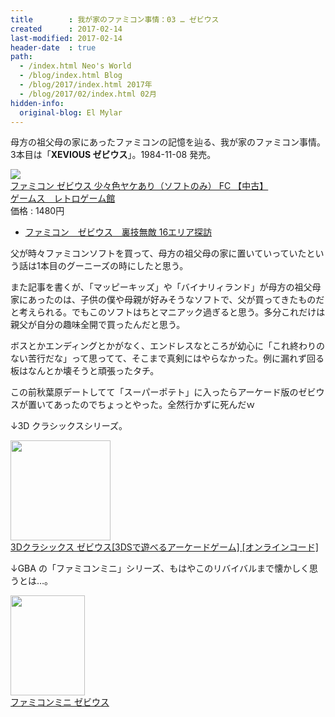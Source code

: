 ```yaml
---
title        : 我が家のファミコン事情：03 … ゼビウス
created      : 2017-02-14
last-modified: 2017-02-14
header-date  : true
path:
  - /index.html Neo's World
  - /blog/index.html Blog
  - /blog/2017/index.html 2017年
  - /blog/2017/02/index.html 02月
hidden-info:
  original-blog: El Mylar
---
```


母方の祖父母の家にあったファミコンの記憶を辿る、我が家のファミコン事情。3本目は「__XEVIOUS ゼビウス__」。1984-11-08 発売。

<div class="ad-rakuten">
  <div class="ad-rakuten-image">
    <a href="https://hb.afl.rakuten.co.jp/hgc/g00qkl92.waxyc431.g00qkl92.waxyd56e/?pc=https%3A%2F%2Fitem.rakuten.co.jp%2Fauc-egames%2F10000406%2F&amp;m=http%3A%2F%2Fm.rakuten.co.jp%2Fauc-egames%2Fi%2F10000405%2F">
      <img src="https://thumbnail.image.rakuten.co.jp/@0_mall/auc-egames/cabinet/00811264/img55649024.jpg?_ex=128x128">
    </a>
  </div>
  <div class="ad-rakuten-info">
    <div class="ad-rakuten-title">
      <a href="https://hb.afl.rakuten.co.jp/hgc/g00qkl92.waxyc431.g00qkl92.waxyd56e/?pc=https%3A%2F%2Fitem.rakuten.co.jp%2Fauc-egames%2F10000406%2F&amp;m=http%3A%2F%2Fm.rakuten.co.jp%2Fauc-egames%2Fi%2F10000405%2F">ファミコン ゼビウス 少々色ヤケあり（ソフトのみ） FC 【中古】</a>
    </div>
    <div class="ad-rakuten-shop">
      <a href="https://hb.afl.rakuten.co.jp/hgc/g00qkl92.waxyc431.g00qkl92.waxyd56e/?pc=https%3A%2F%2Fwww.rakuten.co.jp%2Fauc-egames%2F&amp;m=http%3A%2F%2Fm.rakuten.co.jp%2Fauc-egames%2F">ゲームス　レトロゲーム館</a>
    </div>
    <div class="ad-rakuten-price">価格 : 1480円</div>
  </div>
</div>

- [ファミコン　ゼビウス　裏技無敵 16エリア探訪](https://youtube.com/watch?v=tG_O6pHh2h0)

父が時々ファミコンソフトを買って、母方の祖父母の家に置いていっていたという話は1本目のグーニーズの時にしたと思う。

また記事を書くが、「マッピーキッズ」や「バイナリィランド」が母方の祖父母家にあったのは、子供の僕や母親が好みそうなソフトで、父が買ってきたものだと考えられる。でもこのソフトはちとマニアック過ぎると思う。多分これだけは親父が自分の趣味全開で買ったんだと思う。

ボスとかエンディングとかがなく、エンドレスなところが幼心に「これ終わりのない苦行だな」って思ってて、そこまで真剣にはやらなかった。例に漏れず回る板はなんとか壊そうと頑張ったタチ。

この前秋葉原デートしてて「スーパーポテト」に入ったらアーケード版のゼビウスが置いてあったのでちょっとやった。全然行かずに死んだｗ

↓3D クラシックスシリーズ。

<div class="ad-amazon">
  <div class="ad-amazon-image">
    <a href="https://www.amazon.co.jp/dp/B00OK3AQAW?tag=neos21-22&amp;linkCode=osi&amp;th=1&amp;psc=1">
      <img src="https://m.media-amazon.com/images/I/5132CKuaJlL._SL160_.jpg" width="160" height="160">
    </a>
  </div>
  <div class="ad-amazon-info">
    <div class="ad-amazon-title">
      <a href="https://www.amazon.co.jp/dp/B00OK3AQAW?tag=neos21-22&amp;linkCode=osi&amp;th=1&amp;psc=1">3Dクラシックス ゼビウス[3DSで遊べるアーケードゲーム] [オンラインコード]</a>
    </div>
  </div>
</div>

↓GBA の「ファミコンミニ」シリーズ、もはやこのリバイバルまで懐かしく思うとは…。

<div class="ad-amazon">
  <div class="ad-amazon-image">
    <a href="https://www.amazon.co.jp/dp/B0001D0A1A?tag=neos21-22&amp;linkCode=osi&amp;th=1&amp;psc=1">
      <img src="https://m.media-amazon.com/images/I/51RT5WM1W7L._SL160_.jpg" width="119" height="160">
    </a>
  </div>
  <div class="ad-amazon-info">
    <div class="ad-amazon-title">
      <a href="https://www.amazon.co.jp/dp/B0001D0A1A?tag=neos21-22&amp;linkCode=osi&amp;th=1&amp;psc=1">ファミコンミニ ゼビウス</a>
    </div>
  </div>
</div>
